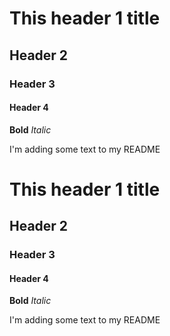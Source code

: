 # This header 1 title
## Header 2
### Header 3
#### Header 4

**Bold**
*Italic*

I'm adding some text to my README

# This header 1 title
## Header 2
### Header 3
#### Header 4

**Bold**
*Italic*

I'm adding some text to my README

